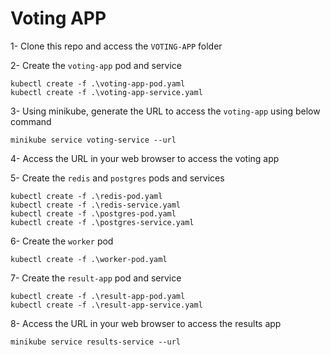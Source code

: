 # Voting APP

1- Clone this repo and access the `VOTING-APP` folder

2- Create the `voting-app` pod and service
```
kubectl create -f .\voting-app-pod.yaml
kubectl create -f .\voting-app-service.yaml
```
3- Using minikube, generate the URL to access the `voting-app` using below command
```
minikube service voting-service --url
```
4- Access the URL in your web browser to access the voting app

5- Create the `redis` and `postgres` pods and services
```
kubectl create -f .\redis-pod.yaml
kubectl create -f .\redis-service.yaml
kubectl create -f .\postgres-pod.yaml
kubectl create -f .\postgres-service.yaml
```
6- Create the `worker` pod
```
kubectl create -f .\worker-pod.yaml
```
7- Create the `result-app` pod and service
```
kubectl create -f .\result-app-pod.yaml
kubectl create -f .\result-app-service.yaml
```
8- Access the URL in your web browser to access the results app
```
minikube service results-service --url

```